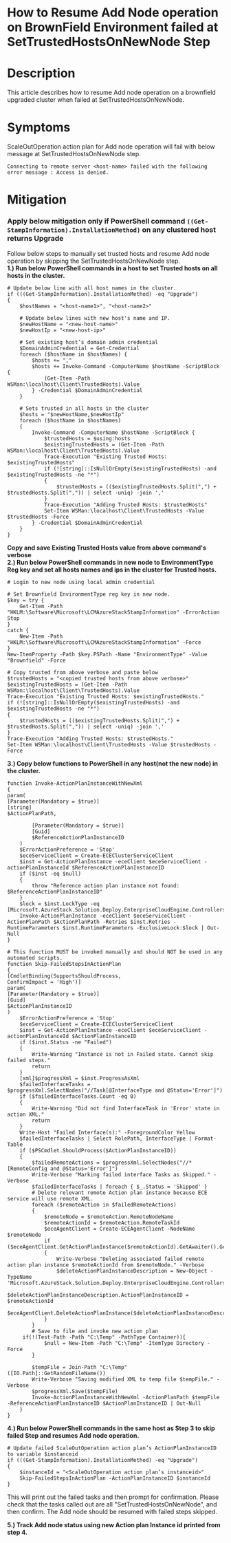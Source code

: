 # How to Resume Add Node operation on BrownField Environment failed at SetTrustedHostsOnNewNode Step
# Description 

This article describes how to resume Add node operation on a brownfield upgraded cluster when failed at SetTrustedHostsOnNewNode.
# Symptoms
ScaleOutOperation action plan for Add node operation will fail with below message at SetTrustedHostsOnNewNode step.
```
Connecting to remote server <host-name> failed with the following error message : Access is denied.
```
# Mitigation 
### Apply below mitigation only if PowerShell command ```((Get-StampInformation).InstallationMethod)``` on any clustered host returns **Upgrade** <br/>
Follow below steps to manually set trusted hosts and resume Add node operation by skipping the SetTrustedHostsOnNewNode step.<br/>
**1.) Run below PowerShell commands in a host to set Trusted hosts on all hosts in the cluster.**
```
# Update below line with all host names in the cluster.
if (((Get-StampInformation).InstallationMethod) -eq "Upgrade")
{
    $hostNames = "<host-name1>", "<host-name2>"
    
    # Update below lines with new host's name and IP.
    $newHostName = "<new-host-name>"
    $newHostIp = "<new-host-ip>"
    
    # Set existing host’s domain admin credential
    $DomainAdminCredential = Get-Credential
    foreach ($hostName in $hostNames) {
        $hosts += ","
        $hosts += Invoke-Command -ComputerName $hostName -ScriptBlock {
            (Get-Item -Path WSMan:\localhost\Client\TrustedHosts).Value                     
        } -Credential $DomainAdminCredential
    }
    
    # Sets trusted in all hosts in the cluster
    $hosts = "$newHostName,$newHostIp"
    foreach ($hostName in $hostNames)
    {
        Invoke-Command -ComputerName $hostName -ScriptBlock {
            $trustedHosts = $using:hosts
            $existingTrustedHosts = (Get-Item -Path WSMan:\localhost\Client\TrustedHosts).Value
            Trace-Execution "Existing Trusted Hosts: $existingTrustedHosts"
            if (![string]::IsNullOrEmpty($existingTrustedHosts) -and $existingTrustedHosts -ne "*")
            {
                $trustedHosts = (($existingTrustedHosts.Split(",") + $trustedHosts.Split(",")) | select -uniq) -join ','
            }
            Trace-Execution "Adding Trusted Hosts: $trustedHosts"
            Set-Item WSMan:\localhost\Client\TrustedHosts -Value $trustedHosts -Force
        } -Credential $DomainAdminCredential
    }
}
```
**Copy and save Existing Trusted Hosts value from above command's verbose**<br/>
**2.) Run below PowerShell commands in new node to EnvironmentType Reg key and set all hosts names and ips in the cluster for Trusted hosts.**
```
# Login to new node using local admin credential

# Set Brownfield EnvironmentType reg key in new node.
$key = try {
    Get-Item -Path "HKLM:\Software\Microsoft\LCMAzureStackStampInformation" -ErrorAction Stop
}
catch {
    New-Item -Path "HKLM:\Software\Microsoft\LCMAzureStackStampInformation" -Force
}
New-ItemProperty -Path $key.PSPath -Name "EnvironmentType" -Value "Brownfield" -Force
    
# Copy trusted from above verbose and paste below
$trustedHosts = "<copied trusted hosts from above verbose>"
$existingTrustedHosts = (Get-Item -Path WSMan:\localhost\Client\TrustedHosts).Value
Trace-Execution "Existing Trusted Hosts: $existingTrustedHosts."
if (![string]::IsNullOrEmpty($existingTrustedHosts) -and $existingTrustedHosts -ne "*")
{
    $trustedHosts = (($existingTrustedHosts.Split(",") + $trustedHosts.Split(",")) | select -uniq) -join ','
}
Trace-Execution "Adding Trusted Hosts: $trustedHosts."
Set-Item WSMan:\localhost\Client\TrustedHosts -Value $trustedHosts -Force
```
**3.) Copy below functions to PowerShell in any host(not the new node) in the cluster.**
```
function Invoke-ActionPlanInstanceWithNewXml
{
param(
[Parameter(Mandatory = $true)]
[string]
$ActionPlanPath,

        [Parameter(Mandatory = $true)]
        [Guid]
        $ReferenceActionPlanInstanceID
    )
    $ErrorActionPreference = 'Stop'
    $eceServiceClient = Create-ECEClusterServiceClient
    $inst = Get-ActionPlanInstance -eceClient $eceServiceClient -actionPlanInstanceId $ReferenceActionPlanInstanceID
    if ($inst -eq $null)
    {
        throw "Reference action plan instance not found: $ReferenceActionPlanInstanceID"
    }
    $lock = $inst.LockType -eq [Microsoft.AzureStack.Solution.Deploy.EnterpriseCloudEngine.Controllers.Models.ActionPlanInstanceExecutionLock]::ExclusiveLock
    Invoke-ActionPlanInstance -eceClient $eceServiceClient -ActionPlanPath $ActionPlanPath -Retries $inst.Retries -RuntimeParameters $inst.RuntimeParameters -ExclusiveLock:$lock | Out-Null
}

# This function MUST be invoked manually and should NOT be used in any automated scripts.
function Skip-FailedStepsInActionPlan
{
[CmdletBinding(SupportsShouldProcess,
ConfirmImpact = 'High')]
param(
[Parameter(Mandatory = $true)]
[Guid]
$ActionPlanInstanceID
)
    $ErrorActionPreference = 'Stop'
    $eceServiceClient = Create-ECEClusterServiceClient
    $inst = Get-ActionPlanInstance -eceClient $eceServiceClient -actionPlanInstanceId $ActionPlanInstanceID
    if ($inst.Status -ne "Failed")
    {
        Write-Warning "Instance is not in Failed state. Cannot skip failed steps."
        return
    }
    [xml]$progressXml = $inst.ProgressAsXml
    $failedInterfaceTasks = $progressXml.SelectNodes("//Task[@InterfaceType and @Status='Error']")
    if ($failedInterfaceTasks.Count -eq 0)
    {
        Write-Warning "Did not find InterfaceTask in 'Error' state in action XML."
        return
    }
    Write-Host "Failed Interface(s):" -ForegroundColor Yellow
    $failedInterfaceTasks | Select RolePath, InterfaceType | Format-Table
    if ($PSCmdlet.ShouldProcess($ActionPlanInstanceID))
    {
        $failedRemoteActions = $progressXml.SelectNodes("//*[RemoteConfig and @Status='Error']")
        Write-Verbose "Marking failed interface Tasks as Skipped." -Verbose
        $failedInterfaceTasks | foreach { $_.Status = 'Skipped' }
        # Delete relevant remote Action plan instance because ECE service will use remote XML.
        foreach ($remoteAction in $failedRemoteActions)
        {
            $remoteNode = $remoteAction.RemoteNodeName
            $remoteActionId = $remoteAction.RemoteTaskId
            $eceAgentClient = Create-ECEAgentClient -NodeName $remoteNode
            if ($eceAgentClient.GetActionPlanInstance($remoteActionId).GetAwaiter().GetResult())
            {
                Write-Verbose "Deleting associated failed remote action plan instance $remoteActionId from $remoteNode." -Verbose
                $deleteActionPlanInstanceDescription = New-Object -TypeName 'Microsoft.AzureStack.Solution.Deploy.EnterpriseCloudEngine.Controllers.Models.DeleteActionPlanInstanceDescription'
                $deleteActionPlanInstanceDescription.ActionPlanInstanceID = $remoteActionId
                $eceAgentClient.DeleteActionPlanInstance($deleteActionPlanInstanceDescription).Wait()
            }
        }
        # Save to file and invoke new action plan
  	 if(!(Test-Path -Path "C:\Temp" -PathType Container)){
            $null = New-Item -Path "C:\Temp" -ItemType Directory -Force
        } 

        $tempFile = Join-Path "C:\Temp" ([IO.Path]::GetRandomFileName())
        Write-Verbose "Saving modified XML to temp file $tempFile." -Verbose
        $progressXml.Save($tempFile)
        Invoke-ActionPlanInstanceWithNewXml -ActionPlanPath $tempFile -ReferenceActionPlanInstanceID $ActionPlanInstanceID | Out-Null
    }
}
```

**4.) Run below PowerShell commands in the same host as Step 3 to skip failed Step and resumes Add node operation.**
```
# Update failed ScaleOutOperation action plan’s ActionPlanInstanceID to variable $instanceid
if (((Get-StampInformation).InstallationMethod) -eq "Upgrade")
{
    $instanceId = "<ScaleOutOperation action plan’s instanceid>"
    Skip-FailedStepsInActionPlan -ActionPlanInstanceID $instanceId
}
```
This will print out the failed tasks and then prompt for confirmation. Please check that the tasks called out are all "SetTrustedHostsOnNewNode", and then confirm. The Add node should be resumed with failed steps skipped.

**5.) Track Add node status using new Action plan Instance id printed from step 4.**

